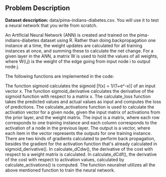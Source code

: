 ## Problem Description

**Dataset description:** data/pima-indians-diabetes.csv. You will use it to test a neural network that you write from scratch.  

An Artificial Neural Network (ANN) is created and trained on the pima-indians-diabetes dataset using R. Rather than doing backpropagation one instance at a time, the weight updates are calculated for all training instances at once, and summing these to calculate the net change.
For a given layer in the ANN, a matrix W is used to hold the values of all weights, where W(i,j) is the weight of the edge going from input node i to output node j.

The following functions are implemented in the code:

The function sigmoid calculates the sigmoid [f(x) = 1/(1+e^-x)] of an input vector x. The function sigmoid_derivative calculates the derivative of the sigmoid function with respect to a matrix x.
The calculate_loss function takes the predicted values and actual values as input and computes the loss of predictions.
The calculate_activations function is used to calculate the activation vector for a given node, given the input matrix of activations from the prior layer, and the weight matrix. The input is a matrix, where each row corresponds to one training instance and each column corresponds to the activation of a node in the previous layer. The output is a vector, where each item in the vector represents the outputs for one training instance.
There are two kinds of gradients calculated to perform back propagation, besides the gradient for the activation function that's already calculated in sigmoid_derivative(). In calculate_dCdw(), the derivative of the cost with respect to a weight matrix is calculated. In calculate_dCdf(), the derivative of the cost with respect to activation values, calculated by calculate_activations() is computed.
The function neuralnet utilizes all the above mentioned function to train the neural network.
